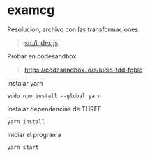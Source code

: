 # examcg
Resolucion, archivo con las transformaciones
> [src/index.js](https://github.com/senabi/examcg/blob/main/src/index.js#L57)

Probar en codesandbox
> https://codesandbox.io/s/lucid-tdd-fgblc

Instalar yarn

```
sudo npm install --global yarn
```

Instalar dependencias de THREE

```
yarn install
```

Iniciar el programa

```
yarn start
```
